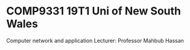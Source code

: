 # COMP9331 19T1 Uni of New South Wales
Computer network and application
Lecturer: Professor Mahbub Hassan
